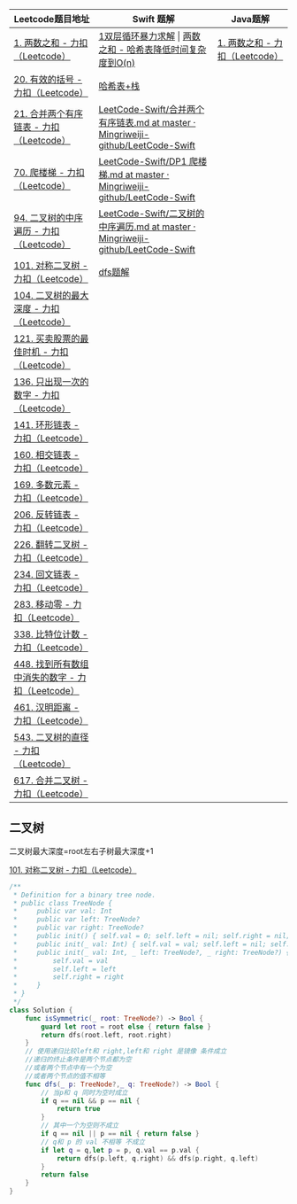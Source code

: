 





| Leetcode题目地址                                             | Swift 题解                                                   | Java题解                                                     |
| ------------------------------------------------------------ | ------------------------------------------------------------ | ------------------------------------------------------------ |
| [1\. 两数之和 \- 力扣（Leetcode）](https://leetcode.cn/problems/two-sum/?favorite=2cktkvj) | [1双层循环暴力求解](https://github.com/Mingriweiji-github/LeetCode-Swift/blob/master/%E4%B8%A4%E6%95%B0%E4%B9%8B%E5%92%8C.md#%E6%96%B9%E6%B3%95%E4%B8%80%E6%9A%B4%E5%8A%9B%E6%9E%9A%E4%B8%BE:~:text=%E4%B8%80%E4%B8%AA%E6%9C%89%E6%95%88%E7%AD%94%E6%A1%88-,%E6%96%B9%E6%B3%95%E4%B8%80%EF%BC%9A%E6%9A%B4%E5%8A%9B%E6%9E%9A%E4%B8%BE,-%E6%80%9D%E8%B7%AF%E5%8F%8A%E7%AE%97%E6%B3%95) \| [两数之和 \- 哈希表降低时间复杂度到O(n)](https://leetcode.cn/problems/two-sum/solutions/1960419/swiftliang-shu-zhi-he-by-mingriweiji-git-z8zi/) | [1\. 两数之和 \- 力扣（Leetcode）](https://leetcode.cn/problems/two-sum/solutions/1960418/draft-by-mingriweiji-github-201912240636/) |
| [20\. 有效的括号 \- 力扣（Leetcode）](https://leetcode.cn/problems/valid-parentheses/?favorite=2cktkvj) | [哈希表+栈](https://github.com/Mingriweiji-github/LeetCode-Swift/blob/master/Stack-%E6%9C%89%E6%95%88%E7%9A%84%E6%8B%AC%E5%8F%B7.md) |                                                              |
| [21\. 合并两个有序链表 \- 力扣（Leetcode）](https://leetcode.cn/problems/merge-two-sorted-lists/?favorite=2cktkvj) | [LeetCode\-Swift/合并两个有序链表\.md at master · Mingriweiji\-github/LeetCode\-Swift](https://github.com/Mingriweiji-github/LeetCode-Swift/blob/master/%E5%90%88%E5%B9%B6%E4%B8%A4%E4%B8%AA%E6%9C%89%E5%BA%8F%E9%93%BE%E8%A1%A8.md) |                                                              |
| [70\. 爬楼梯 \- 力扣（Leetcode）](https://leetcode.cn/problems/climbing-stairs/?favorite=2cktkvj) | [LeetCode\-Swift/DP1 爬楼梯\.md at master · Mingriweiji\-github/LeetCode\-Swift](https://github.com/Mingriweiji-github/LeetCode-Swift/blob/master/DP1%20%E7%88%AC%E6%A5%BC%E6%A2%AF.md) |                                                              |
| [94\. 二叉树的中序遍历 \- 力扣（Leetcode）](https://leetcode.cn/problems/binary-tree-inorder-traversal/?favorite=2cktkvj) | [LeetCode\-Swift/二叉树的中序遍历\.md at master · Mingriweiji\-github/LeetCode\-Swift](https://github.com/Mingriweiji-github/LeetCode-Swift/blob/master/%E4%BA%8C%E5%8F%89%E6%A0%91%E7%9A%84%E4%B8%AD%E5%BA%8F%E9%81%8D%E5%8E%86.md) |                                                              |
| [101\. 对称二叉树 \- 力扣（Leetcode）](https://leetcode.cn/problems/symmetric-tree/?favorite=2cktkvj) | [dfs题解](https://github.com/Mingriweiji-github/LeetCode-Swift/blob/master/%E5%AF%B9%E7%A7%B0%E4%BA%8C%E5%8F%89%E6%A0%91.md#20221112-1034) |                                                              |
| [104\. 二叉树的最大深度 \- 力扣（Leetcode）](https://leetcode.cn/problems/maximum-depth-of-binary-tree/?favorite=2cktkvj) |                                                              |                                                              |
| [121\. 买卖股票的最佳时机 \- 力扣（Leetcode）](https://leetcode.cn/problems/best-time-to-buy-and-sell-stock/?favorite=2cktkvj) |                                                              |                                                              |
| [136\. 只出现一次的数字 \- 力扣（Leetcode）](https://leetcode.cn/problems/single-number/?favorite=2cktkvj) |                                                              |                                                              |
| [141\. 环形链表 \- 力扣（Leetcode）](https://leetcode.cn/problems/linked-list-cycle/?favorite=2cktkvj) |                                                              |                                                              |
| [160\. 相交链表 \- 力扣（Leetcode）](https://leetcode.cn/problems/intersection-of-two-linked-lists/?favorite=2cktkvj) |                                                              |                                                              |
| [169\. 多数元素 \- 力扣（Leetcode）](https://leetcode.cn/problems/majority-element/?favorite=2cktkvj) |                                                              |                                                              |
| [206\. 反转链表 \- 力扣（Leetcode）](https://leetcode.cn/problems/reverse-linked-list/?favorite=2cktkvj) |                                                              |                                                              |
| [226\. 翻转二叉树 \- 力扣（Leetcode）](https://leetcode.cn/problems/invert-binary-tree/?favorite=2cktkvj) |                                                              |                                                              |
| [234\. 回文链表 \- 力扣（Leetcode）](https://leetcode.cn/problems/palindrome-linked-list/?favorite=2cktkvj) |                                                              |                                                              |
| [283\. 移动零 \- 力扣（Leetcode）](https://leetcode.cn/problems/move-zeroes/?favorite=2cktkvj) |                                                              |                                                              |
| [338\. 比特位计数 \- 力扣（Leetcode）](https://leetcode.cn/problems/counting-bits/?favorite=2cktkvj) |                                                              |                                                              |
| [448\. 找到所有数组中消失的数字 \- 力扣（Leetcode）](https://leetcode.cn/problems/find-all-numbers-disappeared-in-an-array/?favorite=2cktkvj) |                                                              |                                                              |
| [461\. 汉明距离 \- 力扣（Leetcode）](https://leetcode.cn/problems/hamming-distance/?favorite=2cktkvj) |                                                              |                                                              |
| [543\. 二叉树的直径 \- 力扣（Leetcode）](https://leetcode.cn/problems/diameter-of-binary-tree/?favorite=2cktkvj) |                                                              |                                                              |
| [617\. 合并二叉树 \- 力扣（Leetcode）](https://leetcode.cn/problems/merge-two-binary-trees/?favorite=2cktkvj) |                                                              |                                                              |



## 二叉树

二叉树最大深度=root左右子树最大深度+1



[101\. 对称二叉树 \- 力扣（Leetcode）](https://leetcode.cn/problems/symmetric-tree/?favorite=2cktkvj)

```swift
/**
 * Definition for a binary tree node.
 * public class TreeNode {
 *     public var val: Int
 *     public var left: TreeNode?
 *     public var right: TreeNode?
 *     public init() { self.val = 0; self.left = nil; self.right = nil; }
 *     public init(_ val: Int) { self.val = val; self.left = nil; self.right = nil; }
 *     public init(_ val: Int, _ left: TreeNode?, _ right: TreeNode?) {
 *         self.val = val
 *         self.left = left
 *         self.right = right
 *     }
 * }
 */
class Solution {
    func isSymmetric(_ root: TreeNode?) -> Bool {
        guard let root = root else { return false }
        return dfs(root.left, root.right)
    }
    // 使用递归比较left和 right,left和 right 是镜像 条件成立
    //递归的终止条件是两个节点都为空
    //或者两个节点中有一个为空
    //或者两个节点的值不相等
    func dfs(_ p: TreeNode?,_ q: TreeNode?) -> Bool {
        // 当p和 q 同时为空时成立
        if q == nil && p == nil {
            return true
        }
        // 其中一个为空则不成立
        if q == nil || p == nil { return false }
        // q和 p 的 val 不相等 不成立
        if let q = q,let p = p, q.val == p.val { 
            return dfs(p.left, q.right) && dfs(p.right, q.left)
        }
        return false
    }
}
```

